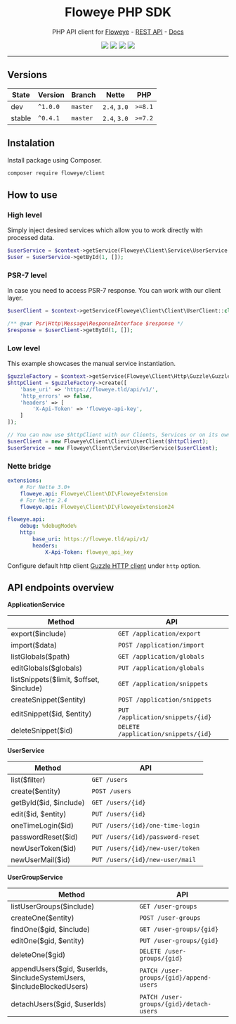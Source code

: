 <h1 align="center">Floweye PHP SDK</h1>

<p align="center">PHP API client for <a href="https://floweye.app">Floweye</a> - <a href="https://api.floweye.app">REST API</a> - <a href="https://docs.floweye.app">Docs</a></p>

<p align=center>
  <a href="https://github.com/flowsource/floweye-client/actions"><img src="https://badgen.net/github/status/flowsource/floweye-client/"></a>
  <a href="https://coveralls.io/r/flowsource/floweye-client"><img src="https://badgen.net/coveralls/c/github/flowsource/floweye-client/"></a>
  <a href="https://packagist.org/packages/floweye/client"><img src="https://badgen.net/packagist/dm/floweye/client"></a>
  <a href="https://packagist.org/packages/floweye/client"><img src="https://badgen.net/packagist/v/floweye/client"></a>
<p>

-----


## Versions

| State     | Version  | Branch   | Nette        | PHP     |
|-----------|----------|----------|--------------|---------|
| dev       | `^1.0.0` | `master` | `2.4`, `3.0` | `>=8.1` |
| stable    | `^0.4.1` | `master` | `2.4`, `3.0` | `>=7.2` |


## Instalation

Install package using Composer.

```bash
composer require floweye/client
```


## How to use


### High level

Simply inject desired services which allow you to work directly with processed data.

```php
$userService = $context->getService(Floweye\Client\Service\UserService::class);
$user = $userService->getById(1, []);
```


### PSR-7 level

In case you need to access PSR-7 response. You can work with our client layer.

```php
$userClient = $context->getService(Floweye\Client\Client\UserClient::class);

/** @var Psr\Http\Message\ResponseInterface $response */
$response = $userClient->getById(1, []);
```


### Low level

This example showcases the manual service instantiation.

```php
$guzzleFactory = $context->getService(Floweye\Client\Http\Guzzle\GuzzleFactory::class);
$httpClient = $guzzleFactory->create([
    'base_uri' => 'https://floweye.tld/api/v1/',
    'http_errors' => false,
    'headers' => [
        'X-Api-Token' => 'floweye-api-key',
    ]
]);

// You can now use $httpClient with our Clients, Services or on its own
$userClient = new Floweye\Client\Client\UserClient($httpClient);
$userService = new Floweye\Client\Service\UserService($userClient);
```


### Nette bridge

```yaml
extensions:
    # For Nette 3.0+
    floweye.api: Floweye\Client\DI\FloweyeExtension
    # For Nette 2.4
    floweye.api: Floweye\Client\DI\FloweyeExtension24

floweye.api:
    debug: %debugMode%
    http:
        base_uri: https://floweye.tld/api/v1/
        headers:
            X-Api-Token: floweye_api_key
```

Configure default http client [Guzzle HTTP client](https://guzzle.readthedocs.io/en/latest/quickstart.html) under `http` option.


## API endpoints overview

**ApplicationService**

| Method                                       | API                                 |
| -------------------------------------------- | ----------------------------------- |
| export($include)                             | `GET /application/export`           |
| import($data)                                | `POST /application/import`          |
| listGlobals($path)                           | `GET /application/globals`          |
| editGlobals($globals)                        | `PUT /application/globals`          |
| listSnippets($limit, $offset, $include)      | `GET /application/snippets`         |
| createSnippet($entity)                       | `POST /application/snippets`        |
| editSnippet($id, $entity)                    | `PUT /application/snippets/{id}`    |
| deleteSnippet($id)                           | `DELETE /application/snippets/{id}` |


**UserService**

| Method                       | API                              |
| ---------------------------- | -------------------------------- |
| list($filter)                | `GET /users`                     |
| create($entity)              | `POST /users`                    |
| getById($id, $include)       | `GET /users/{id}`                |
| edit($id, $entity)           | `PUT /users/{id}`                |
| oneTimeLogin($id)            | `PUT /users/{id}/one-time-login` |
| passwordReset($id)           | `PUT /users/{id}/password-reset` |
| newUserToken($id)            | `PUT /users/{id}/new-user/token` |
| newUserMail($id)             | `PUT /users/{id}/new-user/mail`  |


**UserGroupService**

| Method                                                                 | API                                     |
|------------------------------------------------------------------------|-----------------------------------------|
| listUserGroups($include)                                               | `GET /user-groups`                      |
| createOne($entity)                                                     | `POST /user-groups`                     |
| findOne($gid, $include)                                                | `GET /user-groups/{gid}`                |
| editOne($gid, $entity)                                                 | `PUT /user-groups/{gid}`                |
| deleteOne($gid)                                                        | `DELETE /user-groups/{gid}`             |
| appendUsers($gid, $userIds, $includeSystemUsers, $includeBlockedUsers) | `PATCH /user-groups/{gid}/append-users` |
| detachUsers($gid, $userIds)                                            | `PATCH /user-groups/{gid}/detach-users` |
